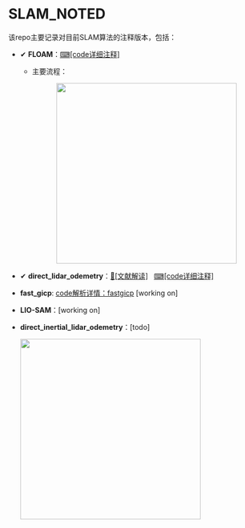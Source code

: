 # SLAM_NOTED
该repo主要记录对目前SLAM算法的注释版本，包括：
- ✔ **FLOAM**：[⌨[code详细注释]](https://github.com/YZH-bot/SLAM_NOTED/tree/master/floam)
  - 主要流程：

    <div align="center">
    <img src="SLAM_NOTED/notes/floam/floam.png" width=360 />
    </div>

- ✔ **direct_lidar_odemetry**：[📖[文献解读]](https://zhuanlan.zhihu.com/p/677991232)$~~~$[⌨[code详细注释]](https://github.com/YZH-bot/SLAM_NOTED/tree/master/direct_lidar_odometry)
- **fast_gicp**: [code解析详情：fastgicp](https://github.com/YZH-bot/SLAM_NOTED/tree/master/fast_gicp) [working on]
- **LIO-SAM**：[working on]
- **direct_inertial_lidar_odemetry**：[todo]

    <img src="SLAM_NOTED/notes/floam/floam.png" width=360 />
